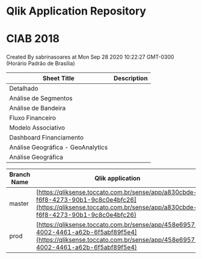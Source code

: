 # Qlik Application Repository 
# CIAB 2018
### 
Created By sabrinasoares at Mon Sep 28 2020 10:22:27 GMT-0300 (Horário Padrão de Brasília)




Sheet Title | Description
------------ | -------------
Detalhado|
Análise de Segmentos|
Análise de Bandeira|
Fluxo Financeiro|
Modelo Associativo|
Dashboard Financiamento|
Análise Geográfica - GeoAnalytics|
Análise Geográfica|



Branch Name|Qlik application
---|---
master|[https://qliksense.toccato.com.br/sense/app/a830cbde-f6f8-4273-90b1-9c8c0e4bfc26](https://qliksense.toccato.com.br/sense/app/a830cbde-f6f8-4273-90b1-9c8c0e4bfc26)
prod|[https://qliksense.toccato.com.br/sense/app/458e6957-4002-4461-a62b-6f5abf89f5e4](https://qliksense.toccato.com.br/sense/app/458e6957-4002-4461-a62b-6f5abf89f5e4)